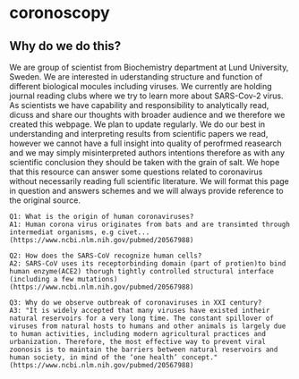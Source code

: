 # coronoscopy

## Why do we do this?
We are group of scientist from Biochemistry department at Lund University, Sweden. We are interested in uderstanding structure and function of different biological mocules including viruses. We currently are holding journal reading clubs where we try to learn more about SARS-Cov-2 virus. As scientists we have capability and responsibility to analytically read, dicuss and share our thoughts with broader audience and we therefore we created this webpage. We plan to update regularly. We do our best in understanding and interpreting results from scientific papers we read, however we cannot have a full insight into quality of perofrmed reasearch and we may simply misinterpreted authors intentions therefore as with any scientific conclusion they should be taken with the grain of salt. We hope that this resource can answer some questions related to coronavirus without necessarily reading full scientific literature. We will format this page in question and answers schemes and we will always provide reference to the original source.

```
Q1: What is the origin of human coronaviruses?
A1: Human corona virus originates from bats and are transimted through intermediat organisms, e.g civet... (https://www.ncbi.nlm.nih.gov/pubmed/20567988)
```
```
Q2: How does the SARS-CoV recognize human cells?
A2: SARS-CoV uses its receptorbinding domain (part of protien)to bind human enzyme(ACE2) thorugh tightly controlled structural interface (including a few mutations) (https://www.ncbi.nlm.nih.gov/pubmed/20567988)
```
```
Q3: Why do we observe outbreak of coronaviruses in XXI century?
A3: "It is widely accepted that many viruses have existed intheir natural reservoirs for a very long time. The constant spillover of viruses from natural hosts to humans and other animals is largely due to human activities, including modern agricultural practices and urbanization. Therefore, the most effective way to prevent viral zoonosis is to maintain the barriers between natural reservoirs and human society, in mind of the ‘one health’ concept." (https://www.ncbi.nlm.nih.gov/pubmed/20567988)
```
